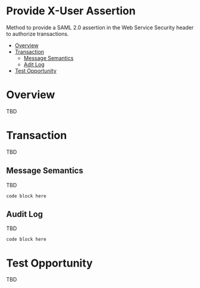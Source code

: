 # Provide X-User Assertion
Method to provide a SAML 2.0 assertion in the Web Service Security header to authorize transactions.

- [Overview](#overview)
- [Transaction](#transaction)
	* [Message Semantics](#message-semantics)
	* [Adit Log](#audit-log)
- [Test Opportunity](#test-opportunity)

# Overview

TBD   

# Transaction

TBD

## Message Semantics

TBD

```
code block here    
```

## Audit Log

TBD

```
code block here    
```

# Test Opportunity

TBD
